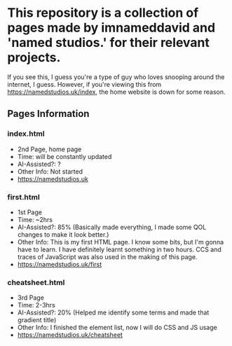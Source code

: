 # This repository is a collection of pages made by imnameddavid and 'named studios.' for their relevant projects.
  
  If you see this, I guess you're a type of guy who loves snooping around the internet, I guess.
  However, if you're viewing this from https://namedstudios.uk/index, the home website is down for some reason.

## Pages Information

### index.html
- 2nd Page, home page
- Time: will be constantly updated
- AI-Assisted?: ?
- Other Info: Not started
- https://namedstudios.uk

### first.html 
- 1st Page
- Time: ~2hrs
- AI-Assisted?: 85% (Basically made everything, I made some QOL changes to make it look better.)
- Other Info: This is my first HTML page. I know some bits, but I'm gonna have to learn. I have definitely learnt something in two hours. CCS and traces of JavaScript was also used in the making of this page.
- https://namedstudios.uk/first

### cheatsheet.html 
- 3rd Page
- Time: 2-3hrs
- AI-Assisted?: 20% (Helped me identify some terms and made that gradient title)
- Other Info: I finished the element list, now I will do CSS and JS usage
- https://namedstudios.uk/cheatsheet
